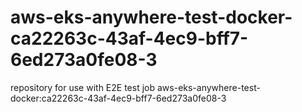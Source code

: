 # aws-eks-anywhere-test-docker-ca22263c-43af-4ec9-bff7-6ed273a0fe08-3
repository for use with E2E test job aws-eks-anywhere-test-docker:ca22263c-43af-4ec9-bff7-6ed273a0fe08-3
